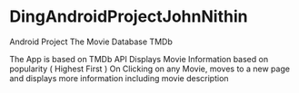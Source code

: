 # DingAndroidProjectJohnNithin
Android Project The Movie Database TMDb

The App is based on TMDb API
Displays Movie Information based on popularity ( Highest First )
On Clicking on any Movie, moves to a new page and displays more information including movie description
